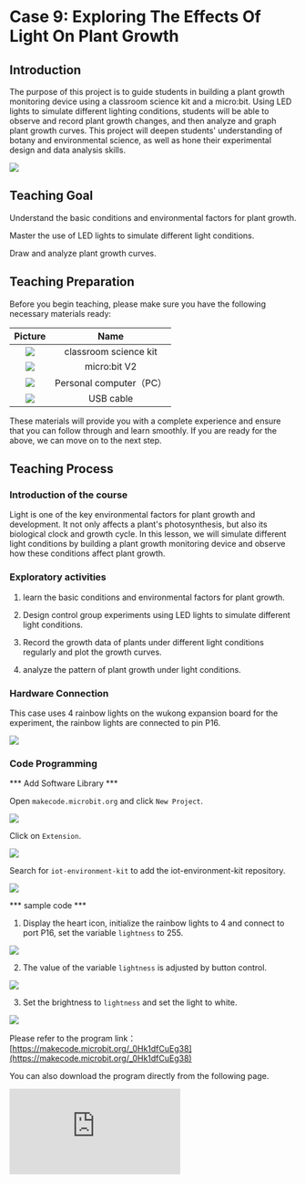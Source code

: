 ﻿---
sidebar_position: 9
sidebar_label: Case 9:Exploring The Effects Of Light On Plant Growth
---

# Case 9: Exploring The Effects Of Light On Plant Growth

## Introduction

The purpose of this project is to guide students in building a plant growth monitoring device using a classroom science kit and a micro:bit. Using LED lights to simulate different lighting conditions, students will be able to observe and record plant growth changes, and then analyze and graph plant growth curves. This project will deepen students' understanding of botany and environmental science, as well as hone their experimental design and data analysis skills.

![](https://wiki-media-ef.oss-cn-hongkong.aliyuncs.com/docs/microbit/interesting-case/classroom-science-pack/cases-libraries/images/classroom-science-pack-case-09-01.png)

## Teaching Goal

Understand the basic conditions and environmental factors for plant growth.

Master the use of LED lights to simulate different light conditions.

Draw and analyze plant growth curves.

## Teaching Preparation

Before you begin teaching, please make sure you have the following necessary materials ready:

| Picture | Name |
| :-: | :-: |
| ![](https://wiki-media-ef.oss-cn-hongkong.aliyuncs.com/docs/microbit/interesting-case/classroom-science-pack/cases-libraries/images/classroom-science-pack-case-01-02.png) | classroom science kit |
| ![](https://wiki-media-ef.oss-cn-hongkong.aliyuncs.com/docs/microbit/interesting-case/microbit-smart-climate-kit/cases-libraries/images/microbit-smart-climate-kit-case-01-03.png) | micro:bit V2 |
| ![](https://wiki-media-ef.oss-cn-hongkong.aliyuncs.com/docs/microbit/interesting-case/microbit-smart-climate-kit/cases-libraries/images/microbit-smart-climate-kit-case-01-04.png) | Personal computer（PC） |
| ![](https://wiki-media-ef.oss-cn-hongkong.aliyuncs.com/docs/microbit/interesting-case/microbit-smart-climate-kit/cases-libraries/images/microbit-smart-climate-kit-case-01-05.png) | USB cable |

These materials will provide you with a complete experience and ensure that you can follow through and learn smoothly. If you are ready for the above, we can move on to the next step.

## Teaching Process

### Introduction of the course

Light is one of the key environmental factors for plant growth and development. It not only affects a plant's photosynthesis, but also its biological clock and growth cycle. In this lesson, we will simulate different light conditions by building a plant growth monitoring device and observe how these conditions affect plant growth.

### Exploratory activities

1. learn the basic conditions and environmental factors for plant growth.

2. Design control group experiments using LED lights to simulate different light conditions.

3. Record the growth data of plants under different light conditions regularly and plot the growth curves.

4. analyze the pattern of plant growth under light conditions.

### Hardware Connection

This case uses 4 rainbow lights on the wukong expansion board for the experiment, the rainbow lights are connected to pin P16.

![](https://wiki-media-ef.oss-cn-hongkong.aliyuncs.com/docs/microbit/interesting-case/classroom-science-pack/cases-libraries/images/classroom-science-pack-case-01-06.png)

### Code Programming

*** Add Software Library ***

Open ``makecode.microbit.org`` and click ``New Project``.

![](https://wiki-media-ef.oss-cn-hongkong.aliyuncs.com/docs/microbit/interesting-case/classroom-science-pack/images/classroom-science-pack-add-extensions-01.png)

Click on ``Extension``.

![](https://wiki-media-ef.oss-cn-hongkong.aliyuncs.com/docs/microbit/interesting-case/classroom-science-pack/images/classroom-science-pack-add-extensions-02.png)

Search for ``iot-environment-kit`` to add the iot-environment-kit repository.

![](https://wiki-media-ef.oss-cn-hongkong.aliyuncs.com/docs/microbit/interesting-case/classroom-science-pack/images/classroom-science-pack-add-extensions-03.png)

*** sample code ***

1. Display the heart icon, initialize the rainbow lights to 4 and connect to port P16, set the variable ``lightness`` to 255.


![](https://wiki-media-ef.oss-cn-hongkong.aliyuncs.com/docs/microbit/interesting-case/classroom-science-pack/cases-libraries/images/classroom-science-pack-case-09-09.png)

2. The value of the variable ``lightness`` is adjusted by button control.

![](https://wiki-media-ef.oss-cn-hongkong.aliyuncs.com/docs/microbit/interesting-case/classroom-science-pack/cases-libraries/images/classroom-science-pack-case-09-10.png)

3. Set the brightness to ``lightness`` and set the light to white.

![](https://wiki-media-ef.oss-cn-hongkong.aliyuncs.com/docs/microbit/interesting-case/classroom-science-pack/cases-libraries/images/classroom-science-pack-case-09-11.png)






Please refer to the program link：[https://makecode.microbit.org/_0Hk1dfCuEg38](https://makecode.microbit.org/_0Hk1dfCuEg38)

You can also download the program directly from the following page.

<div
    style={{
        position: 'relative',
        paddingBottom: '60%',
        overflow: 'hidden',
    }}
>
    <iframe
        src="https://makecode.microbit.org/_0Hk1dfCuEg38"
        frameborder="0"
        sandbox="allow-popups allow-forms allow-scripts allow-same-origin"
        style={{
            position: 'absolute',
            width: '100%',
            height: '100%',
        }}
    />
</div>
*** Download the program ***

Use the USB cable to connect the PC to the micro:bit V2.

![](https://wiki-media-ef.oss-cn-hongkong.aliyuncs.com/docs/microbit/interesting-case/microbit-smart-climate-kit/cases-libraries/images/connect-microbit.gif)

After a successful connection, a disk drive named `MICROBIT` is recognized on the computer.

![](https://wiki-media-ef.oss-cn-hongkong.aliyuncs.com/docs/microbit/interesting-case/microbit-smart-climate-kit/cases-libraries/images/microbit-drive.png)

Click![](https://wiki-media-ef.oss-cn-hongkong.aliyuncs.com/docs/microbit/interesting-case/microbit-smart-climate-kit/cases-libraries/images/download-01.png)，choose `Connect Device`。

![](https://wiki-media-ef.oss-cn-hongkong.aliyuncs.com/docs/microbit/interesting-case/microbit-smart-climate-kit/cases-libraries/images/download-02.png)

Click![](https://wiki-media-ef.oss-cn-hongkong.aliyuncs.com/docs/microbit/interesting-case/microbit-smart-climate-kit/cases-libraries/images/download-03.png)。

![](https://wiki-media-ef.oss-cn-hongkong.aliyuncs.com/docs/microbit/interesting-case/microbit-smart-climate-kit/cases-libraries/images/download-04.png)

Click![](https://wiki-media-ef.oss-cn-hongkong.aliyuncs.com/docs/microbit/interesting-case/microbit-smart-climate-kit/cases-libraries/images/download-05.png)。

![](https://wiki-media-ef.oss-cn-hongkong.aliyuncs.com/docs/microbit/interesting-case/microbit-smart-climate-kit/cases-libraries/images/download-06.png)


Select `BBC micro:bit CMSIS-DAP` in the pop-up window and then select Connect, and at this point, our micro:bit has connected successfully.

![](https://wiki-media-ef.oss-cn-hongkong.aliyuncs.com/docs/microbit/interesting-case/microbit-smart-climate-kit/cases-libraries/images/download-07.png)

Click to download program.

![](https://wiki-media-ef.oss-cn-hongkong.aliyuncs.com/docs/microbit/interesting-case/microbit-smart-climate-kit/cases-libraries/images/download-08.png)


### Teamwork & Presentation

Students are divided into small groups and work together to create and program cases.

Students are encouraged to cooperate, communicate and share their experiences with each other.

Each group will have the opportunity to show the cases they made and demonstrate to the other groups.

*** Expected results: Control the light brightness of a rainbow lamp by pressing a button ***



### Summary and Reflection

Review the course content and remind students what knowledge and skills they have acquired.

Lead students in a discussion of the problems and difficulties they encountered during the production process and how they resolved them.

Guide students to think about practical applications of light for plant growth, such as agricultural production and plant cultivation.

## Expanding Knowledge

*** Photosynthesis in plants ***
Photosynthesis is the process by which plants convert carbon dioxide and water into glucose and oxygen by absorbing light energy through chlorophyll under light conditions.

*** Photoperiod ***
The photoperiod, or photoperiod, is the length of time a plant receives light and darkness during the day. Different plants have different photoperiod requirements, which have important implications for plant growth and flowering.

*** Growth Curve ***
A growth curve is a graph that describes plant growth over time and can be used to analyze the growth rate and growth stage of a plant.
